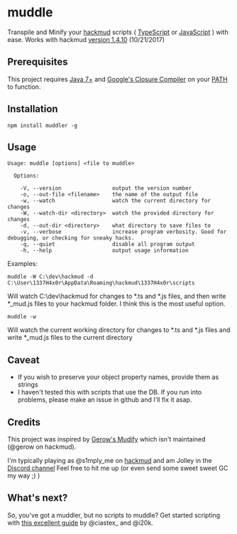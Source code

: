 # muddle
Transpile and Minify your [hackmud](https://www.hackmud.com/) scripts ( [TypeScript](https://www.typescriptlang.org/) or [JavaScript](https://www.javascript.com/) ) with ease.
Works with hackmud [version 1.4.10](https://hackmud.zendesk.com/hc/en-us/articles/115002750533-1-4-10-Patch-Notes) (10/21/2017)

## Prerequisites 
This project requires [Java 7+](http://www.oracle.com/technetwork/java/javase/downloads/jre8-downloads-2133155.html) and [Google's Closure Compiler](https://dl.google.com/closure-compiler/compiler-latest.zip) on your [PATH](http://windowsitpro.com/systems-management/how-can-i-add-new-folder-my-system-path) to function.

## Installation

`npm install muddler -g`

## Usage

```
Usage: muddle [options] <file to muddle>

  Options:

    -V, --version                output the version number
    -o, --out-file <filename>    the name of the output file
    -w, --watch                  watch the current directory for changes
    -W, --watch-dir <directory>  watch the provided directory for changes
    -d, --out-dir <directory>    what directory to save files to
    -v, --verbose                increase program verbosity. Good for debugging, or checking for sneaky hacks.
    -q, --quiet                  disable all program output
    -h, --help                   output usage information

```

Examples:

`muddle -W C:\dev\hackmud -d C:\User\1337H4x0r\AppData\Roaming\hackmud\1337H4x0r\scripts`

Will watch C:\dev\hackmud for changes to *.ts and *.js files, and then write *_mud.js files to your hackmud folder.
I think this is the most useful option.

`muddle -w`

Will watch the current working directory for changes to *.ts and *.js files and write *_mud.js files to the current directory

## Caveat
* If you wish to preserve your object property names, provide them as strings
* I haven't tested this with scripts that use the DB.  If you run into problems, please make an issue in github and I'll fix it asap.

## Credits
This project was inspired by [Gerow's Mudify](https://github.com/gerow/mudify) which isn't maintained (@gerow on hackmud).

I'm typically playing as @s1mply_me on [hackmud](https://www.hackmud.com/) and am Jolley in the [Discord channel](https://discord.gg/sc6gVse)
Feel free to hit me up (or even send some sweet sweet GC my way ;) )

## What's next?

So, you've got a muddler, but no scripts to muddle?  Get started scripting with [this excellent guide](https://docs.google.com/document/d/1eXAmHrQ9pqBGoT183LQ4O0WsAaNiKML8GOxZNEy5O3w/edit) by @ciastex_ and @i20k.